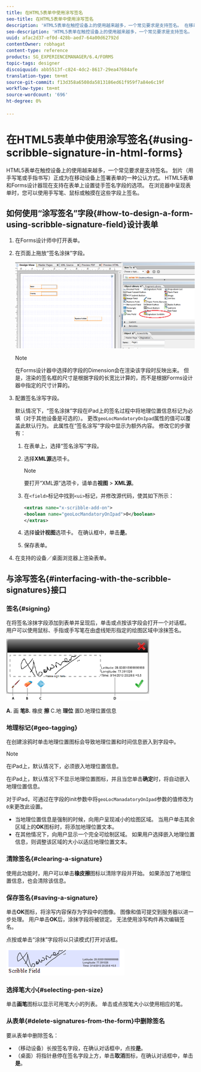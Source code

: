 ```yaml
---
title: 在HTML5表单中使用涂写签名
seo-title: 在HTML5表单中使用涂写签名
description: 'HTML5表单在触控设备上的使用越来越多，一个常见要求是支持签名。 在移动设备上对文档进行签名正成为在移动设备上对表单进行签名的公认方式。 '
seo-description: 'HTML5表单在触控设备上的使用越来越多，一个常见要求是支持签名。 在移动设备上对文档进行签名正成为在移动设备上对表单进行签名的公认方式。 '
uuid: afac2d37-ef0d-428b-aed7-64a00d62792d
contentOwner: robhagat
content-type: reference
products: SG_EXPERIENCEMANAGER/6.4/FORMS
topic-tags: designer
discoiquuid: abb5513f-c824-4dc2-8617-29ea47684afe
translation-type: tm+mt
source-git-commit: f13d358a6508da5813186ed61f959f7a84e6c19f
workflow-type: tm+mt
source-wordcount: '696'
ht-degree: 0%

---
```



# 在HTML5表单中使用涂写签名{#using-scribble-signature-in-html-forms}

HTML5表单在触控设备上的使用越来越多，一个常见要求是支持签名。 划片（用手写笔或手指书写）正成为在移动设备上签署表单的一种公认方式。 HTML5表单和Forms设计器现在支持在表单上设置徒手签名字段的选项。 在浏览器中呈现表单时，您可以使用手写笔、鼠标或触摸在这些字段上签名。

## 如何使用“涂写签名”字段{#how-to-design-a-form-using-scribble-signature-field}设计表单

1. 在Forms设计师中打开表单。
1. 在页面上拖放“签名涂抹”字段。

   ![designer_scribble](assets/designer_scribble.png)

   >[!NOTE]
   >
   >在Forms设计器中选择的字段的Dimension会在渲染该字段时反映出来。 但是，渲染的签名框的尺寸是根据字段的长宽比计算的，而不是根据Forms设计器中指定的尺寸计算的。

1. 配置签名涂写字段。

   默认情况下，“签名涂抹”字段在iPad上的签名过程中将地理位置信息标记为必填（对于其他设备是可选的）。 更改`geoLocMandatoryOnIpad`属性的值可以覆盖此默认行为。 此属性在“签名涂写”字段中显示为额外内容。 修改它的步骤有：

   1. 在表单上，选择“签名涂写”字段。
   1. 选择&#x200B;**XML源**&#x200B;选项卡。

      >[!NOTE]
      >
      >要打开“XML源”选项卡，请单击&#x200B;**视图** > **XML源**。

   1. 在`<field>`标记中找到`<ui>`标记，并修改源代码，使其如下所示：

      ```xml
      <extras name="x-scribble-add-on">
      <boolean name="geoLocMandatoryOnIpad">0</boolean>
      </extras>
      ```

   1. 选择&#x200B;**设计视图**&#x200B;选项卡。 在确认框中，单击&#x200B;**是**。
   1. 保存表单。

1. 在支持的设备／桌面浏览器上渲染表单。

## 与涂写签名{#interfacing-with-the-scribble-signatures}接口

### 签名{#signing}

在将签名涂抹字段添加到表单并呈现后，单击或点按该字段会打开一个对话框。 用户可以使用鼠标、手指或手写笔在由虚线矩形指定的绘图区域中涂抹签名。

![地理位置](assets/geolocation.png)

**A.** 画 **笔B.** 橡皮 **擦** C.地 **理位** 置D.地理位置信息

### 地理标记{#geo-tagging}

在创建涂鸦时单击地理位置图标会导致地理位置和时间信息嵌入到字段中。

>[!NOTE]
在iPad上，默认情况下，必须嵌入地理位置信息。

在iPad上，默认情况下不显示地理位置图标，并且当您单击&#x200B;**确定**&#x200B;时，将自动嵌入地理位置信息。

对于iPad，可通过在字段的init参数中将`geoLocManadatoryOnIpad`参数的值修改为`0`来更改此设置。

* 当地理位置信息是强制的时候，向用户呈现减小的绘图区域。 当用户单击其余区域上的&#x200B;**OK**&#x200B;图标时，将添加地理位置文本。
* 在其他情况下，向用户显示一个完全可绘制区域。 如果用户选择嵌入地理位置信息，则调整该区域的大小以适应地理位置文本。

### 清除签名{#clearing-a-signature}

使用此功能时，用户可以单击&#x200B;**橡皮擦**&#x200B;图标以清除字段并开始。 如果添加了地理位置信息，也会清除该信息。

### 保存签名{#saving-a-signature}

单击&#x200B;**OK**&#x200B;图标，将涂写内容保存为字段中的图像。 图像和值可提交到服务器以进一步处理。 用户单击&#x200B;**OK**&#x200B;后，涂抹字段将被锁定。 无法使用涂写构件再次编辑签名。

点按或单击“涂抹”字段将以只读模式打开对话框。

![1](assets/3.png)

### 选择笔大小{#selecting-pen-size}

单击&#x200B;**画笔**&#x200B;图标以显示可用笔大小的列表。 单击或点按笔大小以使用相应的笔。

### 从表单{#delete-signatures-from-the-form}中删除签名

要从表单中删除签名：

* （移动设备）长按签名字段，在确认对话框中，点按&#x200B;**是**。
* （桌面）将指针悬停在签名字段上方，单击&#x200B;**取消**&#x200B;图标，在确认对话框中，单击&#x200B;**是**。
